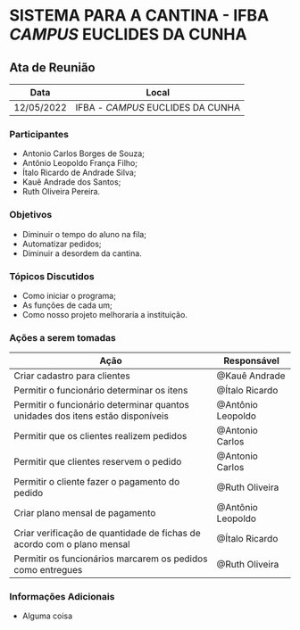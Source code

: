# SISTEMA PARA A CANTINA - IFBA _CAMPUS_ EUCLIDES DA CUNHA


## Ata de Reunião

| Data       | Local        |
| ---------- | ------------ |
| 12/05/2022 | IFBA - _CAMPUS_ EUCLIDES DA CUNHA|


### Participantes
* Antonio Carlos Borges de Souza;
* Antônio Leopoldo França Filho;
* Ítalo Ricardo de Andrade Silva;
* Kauê Andrade dos Santos;
* Ruth Oliveira Pereira.

### Objetivos
* Diminuir o tempo do aluno na fila;
* Automatizar pedidos;
* Diminuir a desordem da cantina.

### Tópicos Discutidos
* Como iniciar o programa;
* As funções de cada um;
* Como nosso projeto melhoraria a instituição.

### Ações a serem tomadas
| Ação                                      | Responsável  |
| ----------------------------------------- | ------------ |
| Criar cadastro para clientes              | @Kauê Andrade|
| Permitir o funcionário determinar os itens | @Ítalo Ricardo|
| Permitir o funcionário determinar quantos unidades dos itens estão disponíveis| @Antônio Leopoldo|
| Permitir que os clientes realizem pedidos | @Antonio Carlos   |
| Permitir que clientes reservem o pedido| @Antonio Carlos   |
| Permitir o cliente fazer o pagamento do pedido| @Ruth Oliveira   |
| Criar plano mensal de pagamento| @Antônio Leopoldo   |
| Criar verificação de quantidade de fichas de acordo com o plano mensal| @Ítalo Ricardo  |
| Permitir os funcionários marcarem os pedidos como entregues| @Ruth Oliveira   |


### Informações Adicionais

* Alguma coisa
